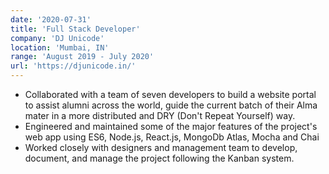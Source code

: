 ```yaml
---
date: '2020-07-31'
title: 'Full Stack Developer'
company: 'DJ Unicode'
location: 'Mumbai, IN'
range: 'August 2019 - July 2020'
url: 'https://djunicode.in/'
---
```


- Collaborated with a team of seven developers to build a website portal to assist alumni across the world, guide the current batch of their Alma mater in a more distributed and DRY (Don't Repeat Yourself) way.
- Engineered and maintained some of the major features of the project's web app using ES6, Node.js, React.js, MongoDb Atlas, Mocha and Chai
- Worked closely with designers and management team to develop, document, and manage the project following the Kanban system.
